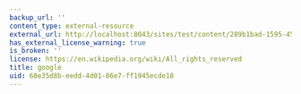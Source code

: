 ```yaml
---
backup_url: ''
content_type: external-resource
external_url: http://localhost:8043/sites/test/content/289b1bad-1595-457b-9687-0b55a72d22f1/?ocw_resource_link_uuid=289b1bad-1595-457b-9687-0b55a72d22f1&ocw_resource_link_suffix=
has_external_license_warning: true
is_broken: ''
license: https://en.wikipedia.org/wiki/All_rights_reserved
title: google
uid: 68e35d8b-eedd-4d01-86e7-ff1945ecde18
---
```

